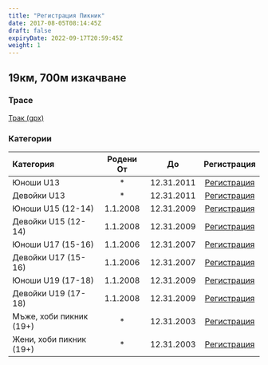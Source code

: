 ```yaml
---
title: "Регистрация Пикник"
date: 2017-08-05T08:14:45Z
draft: false
expiryDate: 2022-09-17T20:59:45Z
weight: 1
---
```


## 19км, 700м изкачване
### Трасе
[Трак (gpx)](https://drive.google.com/file/d/1mtRZ3nVulS3SvMtFwTIgwJzj0ww0W7Sr/view?usp=sharing)


### Категории
Категория         | Родени От |      До   | Регистрация
:-----------------|:---------:|:---------:|:-----------:
 Юноши U13           |  *        | 12.31.2011| [Регистрация](https://docs.google.com/forms/d/e/1FAIpQLScTem4WJwJA-d4O3a18Ok4Q-zyRjW9-qp6EEep6WUFADOx-6g/viewform)
 Девойки U13         |  *        | 12.31.2011| [Регистрация](https://docs.google.com/forms/d/e/1FAIpQLScTem4WJwJA-d4O3a18Ok4Q-zyRjW9-qp6EEep6WUFADOx-6g/viewform)
 Юноши U15 (12-14)   | 1.1.2008  | 12.31.2009| [Регистрация](https://docs.google.com/forms/d/e/1FAIpQLScTem4WJwJA-d4O3a18Ok4Q-zyRjW9-qp6EEep6WUFADOx-6g/viewform)
 Девойки U15 (12-14) | 1.1.2008  | 12.31.2009| [Регистрация](https://docs.google.com/forms/d/e/1FAIpQLScTem4WJwJA-d4O3a18Ok4Q-zyRjW9-qp6EEep6WUFADOx-6g/viewform)
 Юноши U17 (15-16)   | 1.1.2006  | 12.31.2007| [Регистрация](https://docs.google.com/forms/d/e/1FAIpQLScTem4WJwJA-d4O3a18Ok4Q-zyRjW9-qp6EEep6WUFADOx-6g/viewform)
 Девойки U17 (15-16) | 1.1.2006  | 12.31.2007| [Регистрация](https://docs.google.com/forms/d/e/1FAIpQLScTem4WJwJA-d4O3a18Ok4Q-zyRjW9-qp6EEep6WUFADOx-6g/viewform)
 Юноши U19 (17-18)   | 1.1.2008  | 12.31.2009| [Регистрация](https://docs.google.com/forms/d/e/1FAIpQLScTem4WJwJA-d4O3a18Ok4Q-zyRjW9-qp6EEep6WUFADOx-6g/viewform)
 Девойки U19 (17-18) | 1.1.2008  | 12.31.2009| [Регистрация](https://docs.google.com/forms/d/e/1FAIpQLScTem4WJwJA-d4O3a18Ok4Q-zyRjW9-qp6EEep6WUFADOx-6g/viewform)
 Мъже, хоби пикник (19+)  |     *     | 12.31.2003| [Регистрация](https://docs.google.com/forms/d/e/1FAIpQLScTem4WJwJA-d4O3a18Ok4Q-zyRjW9-qp6EEep6WUFADOx-6g/viewform)
 Жени, хоби пикник  (19+) |     *     | 12.31.2003| [Регистрация](https://docs.google.com/forms/d/e/1FAIpQLScTem4WJwJA-d4O3a18Ok4Q-zyRjW9-qp6EEep6WUFADOx-6g/viewform)
